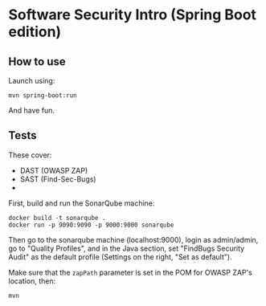 # Software Security Intro (Spring Boot edition)

## How to use

Launch using:

```shell
mvn spring-boot:run
```
And have fun.

## Tests

These cover:

* DAST (OWASP ZAP)
* SAST (Find-Sec-Bugs)
* 

First, build and run the SonarQube machine:

```shell
docker build -t sonarqube .
docker run -p 9090:9090 -p 9000:9000 sonarqube
```

Then go to the sonarqube machine (localhost:9000), login as admin/admin, go to
"Quality Profiles", and in the Java section, set "FindBugs Security Audit" as
the default profile (Settings on the right, "Set as default").

Make sure that the `zapPath` parameter is set in the POM for OWASP ZAP's
location, then:

```shell
mvn
```